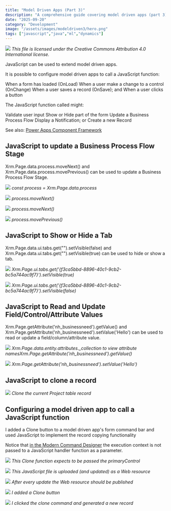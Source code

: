 ```yaml
---
title: "Model Driven Apps (Part 3)"
description: "A comprehensive guide covering model driven apps (part 3)"
date: "2025-09-20"
category: "Development"
image: "/assets/images/modeldriven3/hero.png"
tags: ["javascript","java","ml","dynamics"]
---
```


![](/assets/images/modeldriven3/office-365-icon-500x500.png)
*This file is licensed under the Creative Commons Attribution 4.0 International license.*


JavaScript can be used to extend model driven apps.

It is possible to configure model driven apps to call a JavaScript function:

When a form has loaded (OnLoad)
When a user make a change to a control (OnChange)
When a user saves a record (OnSave); and
When a user clicks a button

The JavaScript function called might:

Validate user input
Show or Hide part of the form
Update a Business Process Flow
Display a Notification; or
Create a new Record

See also: [Power Apps Component Framework](componentFramework.html)


## JavaScript to update a Business Process Flow Stage

Xrm.Page.data.process.moveNext() and Xrm.Page.data.process.movePrevious() can be used to update a Business Process Flow Stage.

![](/assets/images/modeldriven3/screenshot-2023-10-06-at-1.01.56-pm-2136x1053.png)
*const process = Xrm.Page.data.process*

![](/assets/images/modeldriven3/screenshot-2023-10-06-at-1.02.31-pm-2136x1049.png)
*process.moveNext()*

![](/assets/images/modeldriven3/screenshot-2023-10-06-at-1.03.50-pm-2136x1051.png)
*process.moveNext()*

![](/assets/images/modeldriven3/screenshot-2023-10-06-at-1.09.42-pm-2136x1011.png)
*process.movePrevious()*


## JavaScript to Show or Hide a Tab

Xrm.Page.data.ui.tabs.get("<tab name>").setVisible(false) and Xrm.Page.data.ui.tabs.get("<tab name>").setVisible(true) can be used to hide or show a tab.

![](/assets/images/modeldriven3/screenshot-2023-10-06-at-1.48.25-pm-2136x770.png)
*Xrm.Page.ui.tabs.get('{f3ca5bbd-8896-40c1-9cb2-bc5a744ac9f7}').setVisible(true)*

![](/assets/images/modeldriven3/screenshot-2023-10-06-at-1.53.15-pm-2136x596.png)
*Xrm.Page.ui.tabs.get('{f3ca5bbd-8896-40c1-9cb2-bc5a744ac9f7}').setVisible(false)*


## JavaScript to Read and Update Field/Control/Attribute Values

Xrm.Page.getAttribute('nh_businessneed').getValue() and Xrm.Page.getAttribute('nh_businessneed').setValue('Hello') can be used to read or update a field/column/attribute value.

![](/assets/images/modeldriven3/screenshot-2023-10-06-at-2.40.25-pm-2136x729.png)
*Xrm.Page.data.entity.attributes._collection to view attribute namesXrm.Page.getAttribute('nh_businessneed').getValue()*

![](/assets/images/modeldriven3/screenshot-2023-10-06-at-2.41.43-pm-2136x764.png)
*Xrm.Page.getAttribute('nh_businessneed').setValue('Hello')*


## JavaScript to clone a record

![](/assets/images/modeldriven3/screenshot-2023-10-08-at-7.39.02-pm-2136x647.png)
*Clone the current Project table record*


## Configuring a model driven app to call a JavaScript function

I added a Clone button to a model driven app's form command bar and used JavaScript to implement the record copying functionality

Notice that [in the Modern Command Designer](https://venkatasubbaraopolisetty.com/2022/12/31/back-to-basics-69-usage-of-parameters-from-modern-command-designer-in-dynamics-crm/) the execution context is not passed to a JavaScript handler function as a parameter.

![](/assets/images/modeldriven3/screenshot-2023-10-09-at-11.46.53-am-1471x582.png)
*This Clone function expects to be passed the primaryControl*

![](/assets/images/modeldriven3/screenshot-2023-10-09-at-11.48.07-am-1471x760.png)
*This JavaScript file is uploaded (and updated) as a Web resource*

![](/assets/images/modeldriven3/screenshot-2023-10-09-at-11.50.04-am-1471x569.png)
*After every update the Web resource should be published*

![](/assets/images/modeldriven3/screenshot-2023-10-09-at-11.50.42-am-1471x759.png)
*I added a Clone button*

![](/assets/images/modeldriven3/screenshot-2023-10-09-at-12.20.39-pm-2136x1079.png)
*I clicked the clone command and generated a new record*
